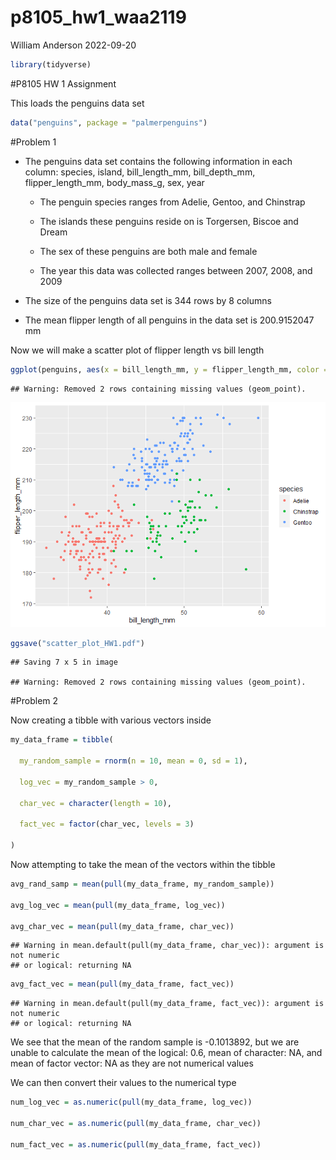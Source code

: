 p8105_hw1_waa2119
================
William Anderson
2022-09-20

``` r
library(tidyverse)
```

\#P8105 HW 1 Assignment

This loads the penguins data set

``` r
data("penguins", package = "palmerpenguins")
```

\#Problem 1

-   The penguins data set contains the following information in each
    column: species, island, bill_length_mm, bill_depth_mm,
    flipper_length_mm, body_mass_g, sex, year

    -   The penguin species ranges from Adelie, Gentoo, and Chinstrap

    -   The islands these penguins reside on is Torgersen, Biscoe and
        Dream

    -   The sex of these penguins are both male and female

    -   The year this data was collected ranges between 2007, 2008, and
        2009

-   The size of the penguins data set is 344 rows by 8 columns

-   The mean flipper length of all penguins in the data set is
    200.9152047 mm

Now we will make a scatter plot of flipper length vs bill length

``` r
ggplot(penguins, aes(x = bill_length_mm, y = flipper_length_mm, color = species)) + geom_point()
```

    ## Warning: Removed 2 rows containing missing values (geom_point).

![](p8105_hw1_waa2119_files/figure-gfm/scatter%20plot%20of%20flipper%20length%20vs%20bill%20length-1.png)<!-- -->

``` r
ggsave("scatter_plot_HW1.pdf")
```

    ## Saving 7 x 5 in image

    ## Warning: Removed 2 rows containing missing values (geom_point).

\#Problem 2

Now creating a tibble with various vectors inside

``` r
my_data_frame = tibble(
  
  my_random_sample = rnorm(n = 10, mean = 0, sd = 1),
  
  log_vec = my_random_sample > 0,
  
  char_vec = character(length = 10),
  
  fact_vec = factor(char_vec, levels = 3)
  
)
```

Now attempting to take the mean of the vectors within the tibble

``` r
avg_rand_samp = mean(pull(my_data_frame, my_random_sample))

avg_log_vec = mean(pull(my_data_frame, log_vec))

avg_char_vec = mean(pull(my_data_frame, char_vec))
```

    ## Warning in mean.default(pull(my_data_frame, char_vec)): argument is not numeric
    ## or logical: returning NA

``` r
avg_fact_vec = mean(pull(my_data_frame, fact_vec))
```

    ## Warning in mean.default(pull(my_data_frame, fact_vec)): argument is not numeric
    ## or logical: returning NA

We see that the mean of the random sample is -0.1013892, but we are
unable to calculate the mean of the logical: 0.6, mean of character: NA,
and mean of factor vector: NA as they are not numerical values

We can then convert their values to the numerical type

``` r
num_log_vec = as.numeric(pull(my_data_frame, log_vec))

num_char_vec = as.numeric(pull(my_data_frame, char_vec))

num_fact_vec = as.numeric(pull(my_data_frame, fact_vec))
```
